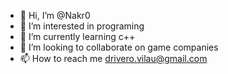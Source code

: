 - 👋 Hi, I’m @Nakr0
- 👀 I’m interested in programing
- 🌱 I’m currently learning c++
- 💞️ I’m looking to collaborate on game companies
- 📫 How to reach me drivero.vilau@gmail.com

<!---
Nakr0/Nakr0 is a ✨ special ✨ repository because its `README.md` (this file) appears on your GitHub profile.
You can click the Preview link to take a look at your changes.
--->
